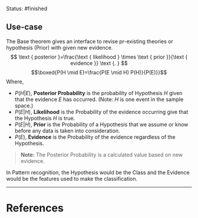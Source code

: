 Status: #finished 
## Use-case
The Base theorem gives an interface to revise pr-existing theories or hypothesis (Prior) with given new evidence. 
$$
\text { posterior }=\frac{\text { likelihood } \times \text { prior }}{\text { evidence }} \text {. }
$$
$$\boxed{P(H \mid E)=\frac{P(E \mid H) P(H)}{P(E)}}$$
Where, 
- $P(H|E)$, **Posterior Probability** is the probability of Hypothesis $H$ given that the evidence $E$ has occurred. (Note: $H$ is one event in the sample space.)
- $P(E|H)$, **Likelihood** is the Probability of the evidence occurring give that the Hypothesis $H$ is true. 
- $P(E|H),$ **Prior** is the Probability of a Hypothesis that we assume or know before any data is taken into consideration. 
- $P(E)$, **Evidence** is the Probability of the evidence regardless of the Hypothesis. 
> **Note:** The Posterior Probability is a calculated value based on new evidence. 

In Pattern recognition, the Hypothesis would be the Class and the Evidence would be the features used to make the classification. 




---
# References
